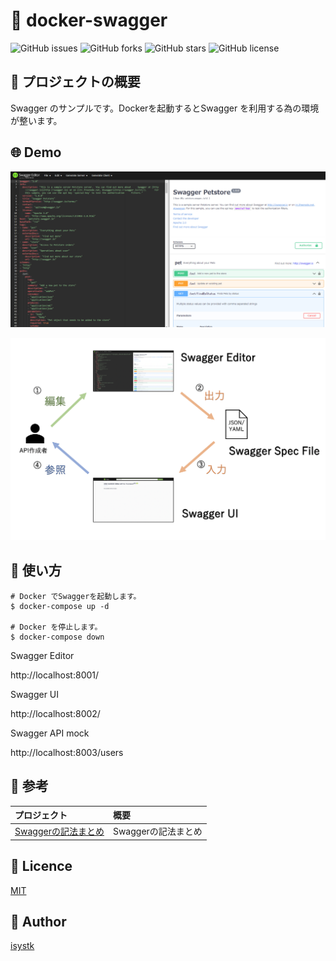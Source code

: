 🌙 docker-swagger
====

![GitHub issues](https://img.shields.io/github/issues/isystk/docker-swagger)
![GitHub forks](https://img.shields.io/github/forks/isystk/docker-swagger)
![GitHub stars](https://img.shields.io/github/stars/isystk/docker-swagger)
![GitHub license](https://img.shields.io/github/license/isystk/docker-swagger)

## 📗 プロジェクトの概要

Swagger のサンプルです。Dockerを起動するとSwagger を利用する為の環境が整います。

## 🌐 Demo

![Swagger](./swagger.png "Swagger")

![Workflow](./workflow.png "Workflow")

## 💬 使い方

```
# Docker でSwaggerを起動します。
$ docker-compose up -d

# Docker を停止します。
$ docker-compose down
```

Swagger Editor

http://localhost:8001/


Swagger UI

http://localhost:8002/


Swagger API mock

http://localhost:8003/users




## 🎨 参考

| プロジェクト| 概要|
| :---------------------------------------| :-------------------------------|
| [Swaggerの記法まとめ](https://qiita.com/rllllho/items/53a0023b32f4c0f8eabb)| Swaggerの記法まとめ|


## 🎫 Licence

[MIT](https://github.com/isystk/docker-swagger/blob/master/LICENSE)

## 👀 Author

[isystk](https://github.com/isystk)

